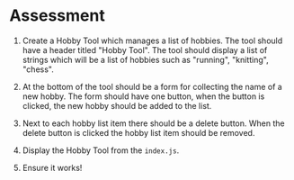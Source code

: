 # Assessment

1. Create a Hobby Tool which manages a list of hobbies. The tool should have a header titled "Hobby Tool". The tool should display a list of strings which will be a list of hobbies such as "running", "knitting", "chess". 

2. At the bottom of the tool should be a form for collecting the name of a new hobby. The form should have one button, when the button is clicked, the new hobby should be added to the list.

3. Next to each hobby list item there should be a delete button. When the delete button is clicked the hobby list item should be removed.

4. Display the Hobby Tool from the `index.js`.

5. Ensure it works!

